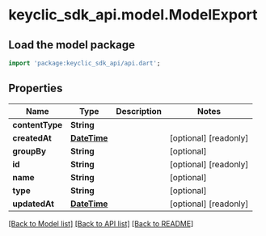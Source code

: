 # keyclic_sdk_api.model.ModelExport

## Load the model package
```dart
import 'package:keyclic_sdk_api/api.dart';
```

## Properties
Name | Type | Description | Notes
------------ | ------------- | ------------- | -------------
**contentType** | **String** |  | 
**createdAt** | [**DateTime**](DateTime.md) |  | [optional] [readonly] 
**groupBy** | **String** |  | [optional] 
**id** | **String** |  | [optional] [readonly] 
**name** | **String** |  | [optional] 
**type** | **String** |  | [optional] 
**updatedAt** | [**DateTime**](DateTime.md) |  | [optional] [readonly] 

[[Back to Model list]](../README.md#documentation-for-models) [[Back to API list]](../README.md#documentation-for-api-endpoints) [[Back to README]](../README.md)


